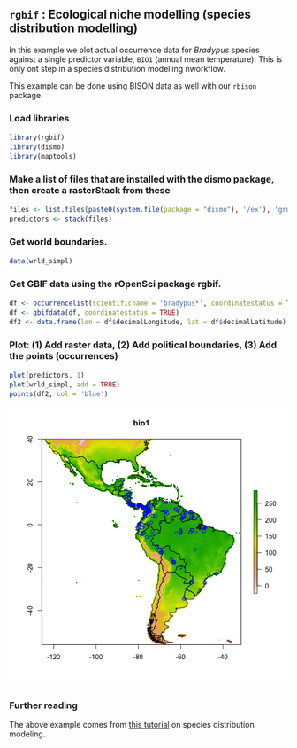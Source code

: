 ## `rgbif` : Ecological niche modelling (species distribution modelling)

In this example we plot actual occurrence data for *Bradypus* species against a single predictor variable, `BIO1` (annual mean temperature). This is only ont step in a species distribution modelling nworkflow.

This example can be done using BISON data as well with our `rbison` package.



### Load libraries


```r
library(rgbif)
library(dismo)
library(maptools)
```

### Make a list of files that are installed with the dismo package, then create a rasterStack from these


```r
files <- list.files(paste0(system.file(package = "dismo"), '/ex'), 'grd', full.names = TRUE)
predictors <- stack(files)
```

### Get world boundaries.


```r
data(wrld_simpl)
```

### Get GBIF data using the rOpenSci package rgbif.


```r
df <- occurrencelist(scientificname = 'bradypus*', coordinatestatus = TRUE, maxresults = 500)
df <- gbifdata(df, coordinatestatus = TRUE)
df2 <- data.frame(lon = df$decimalLongitude, lat = df$decimalLatitude)
```

### Plot: (1) Add raster data, (2) Add political boundaries, (3) Add the points (occurrences)


```r
plot(predictors, 1)
plot(wrld_simpl, add = TRUE)
points(df2, col = 'blue')
```

![plot of chunk sdm4](figure/sdm4.png) 

### Further reading

The above example comes from [this tutorial][sdm] on species distribution modeling. 

[sdm]: http://cran.r-project.org/web/packages/dismo/vignettes/sdm.pdf
